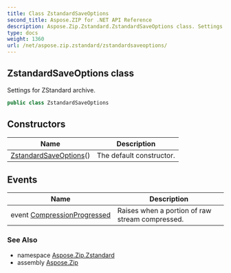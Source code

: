 ```yaml
---
title: Class ZstandardSaveOptions
second_title: Aspose.ZIP for .NET API Reference
description: Aspose.Zip.Zstandard.ZstandardSaveOptions class. Settings for ZStandard archive
type: docs
weight: 1360
url: /net/aspose.zip.zstandard/zstandardsaveoptions/
---
```

## ZstandardSaveOptions class

Settings for ZStandard archive.

```csharp
public class ZstandardSaveOptions
```

## Constructors

| Name | Description |
| --- | --- |
| [ZstandardSaveOptions](zstandardsaveoptions/)() | The default constructor. |

## Events

| Name | Description |
| --- | --- |
| event [CompressionProgressed](../../aspose.zip.zstandard/zstandardsaveoptions/compressionprogressed/) | Raises when a portion of raw stream compressed. |

### See Also

* namespace [Aspose.Zip.Zstandard](../../aspose.zip.zstandard/)
* assembly [Aspose.Zip](../../)


